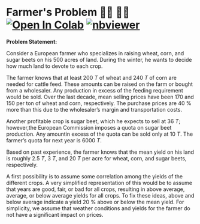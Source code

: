 # Farmer's Problem 🧑‍🌾 👨‍🌾 <a href="https://colab.research.google.com/github/Pegah-Ardehkhani/Optimization-Problems-and-Solutions/blob/main/02.%20Farmer's%20Problem/Farmer's%20Problem.ipynb" target="_parent\"><img src="https://colab.research.google.com/assets/colab-badge.svg" alt="Open In Colab"/></a> [![nbviewer](https://img.shields.io/badge/render-nbviewer-orange.svg)](https://nbviewer.org/github/Pegah-Ardehkhani/Optimization-Problems-and-Solutions/blob/main/02.%20Farmer%27s%20Problem/Farmer%27s%20Problem.ipynb)

**Problem Statement:**

Consider a European farmer who specializes in raising wheat, corn, and sugar beets on his $500$ acres of land. 
During the winter, he wants to decide how much land to devote to each crop.

The farmer knows that at least $200\ T$ of wheat and $240\ T$ of corn are needed for cattle feed. 
These amounts can be raised on the farm or bought from a wholesaler. 
Any production in excess of the feeding requirement would be sold. Over the last decade, mean selling prices have been $170$ and $150$ per ton of wheat and corn, respectively. 
The purchase prices are $40\ \%$ more than this due to the wholesaler’s margin and transportation costs.

Another profitable crop is sugar beet, which he expects to sell at $36\ T$; however,the European Commission imposes a quota on sugar beet production. 
Any amountin excess of the quota can be sold only at $10\ T$. 
The farmer’s quota for next year is $6000\ T$.

Based on past experience, the farmer knows that the mean yield on his land is roughly $2.5\ T$, $3\ T$, and $20\ T$ per acre for wheat, corn, and sugar beets, respectively.

A first possibility is to assume some correlation among the yields of the different crops. 
A very simplified representation of this would be to assume that years are good, fair, or bad for all crops, resulting in above average, average, or below average yields for all crops. 
To fix these ideas, above and below average indicate a yield $20\ \%$ above or below the mean yield. For simplicity, we assume that weather conditions and yields for the farmer do not have a significant impact on prices.
